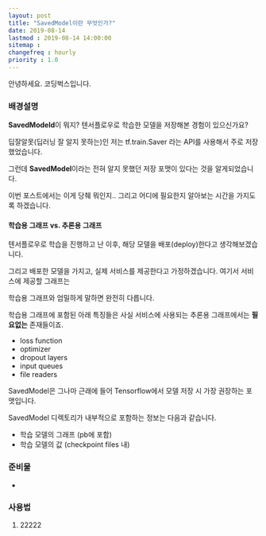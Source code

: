 ```yaml
---
layout: post
title: "SavedModel이란 무엇인가?"
date: 2019-08-14
lastmod : 2019-08-14 14:00:00
sitemap :
changefreq : hourly
priority : 1.0
---
```


안녕하세요. 코딩벅스입니다.   



### 배경설명

 **SavedModeld**이 뭐지? 텐서플로우로 학습한 모델을 저장해본 경험이 있으신가요? 

딥잘알못(딥러닝 잘 알지 못하는)인 저는 tf.train.Saver 라는 API를 사용해서 주로 저장했었습니다. 

그런데 **SavedModel**이라는 전혀 알지 못했던 저장 포맷이 있다는 것을 알게되었습니다. 

이번 포스트에서는 이게 당췌 뭐인지.. 그리고 어디에 필요한지 알아보는 시간을 가지도록 하겠습니다. 



#### 학습용 그래프 vs. 추론용 그래프

 텐서플로우로 학습을 진행하고 난 이후, 해당 모델을 배포(deploy)한다고 생각해보겠습니다. 

그리고 배포한 모델을 가지고, 실제 서비스를 제공한다고 가정하겠습니다. 여기서 서비스에 제공할 그래프는

학습용 그래프와 엄밀하게 말하면 완전히 다릅니다. 



학습용 그래프에 포함된 아래 특징들은 사실 서비스에 사용되는 추론용 그래프에서는 **필요없는** 존재들이죠.

* loss function
* optimizer
* dropout layers
* input queues
* file readers



 SavedModel은 그나마 근래에 들어 Tensorflow에서 모델 저장 시 가장 권장하는 포맷입니다. 

SavedModel 디렉토리가 내부적으로 포함하는 정보는 다음과 같습니다. 

* 학습 모델의 그래프 (pb에 포함)
* 학습 모델의 값 (checkpoint files 내)







### 준비물 

* 
  
  



### 사용법

1. 22222

   














[1]: https://medium.com/@daj/how-to-inspect-a-pre-trained-tensorflow-model-5fd2ee79ced0 "How to inspect a pre-trained TensorFlow model"

